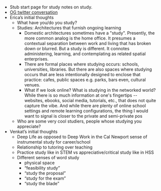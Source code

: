 - Stub start page for study notes on study.
- [OG twitter conversation](https://twitter.com/fstflofscholars/status/1553397180832038912?s=21&t=r_xM8S9D10oxZPsQmHLMNw)
- Erica’s initial thoughts
    - What have you/do you study? 
    - Studies: Architectures that furnish ongoing learning
        - Domestic architectures sometimes have a "study". Presently, the more common analog is the home office. It presumes a contextual separation between work and living that has broken down or blurred. But a study is different. It connotes administering, learning, and contemplating as related spatial enterprises.
        - There are formal places where studying occurs: schools, universities, libraries. But there are also spaces where studying occurs that are less intentionally designed to enclose that practice: cafes, public spaces e.g. parks, bars even, cultural venues.
        - What if we look online? What is studying in the networked world? While there is so much information at one's fingertips -- websites, ebooks, social media, tutorials, etc., that does not quite capture the vibe. And while there are plenty of online school settings and remote learning configurations, the thing I would want to signal is closer to the private and semi-private pos
    - Who are some very cool studiers, people whose studying you appreciate?
- Venkat’s initial thoughts
    - Deep Life as opposed to Deep Work in the Cal Newport sense of instrumental study for career/school
    - Relationship to tutoring over teaching
    - Practice study like in STEM vs appreciative/critical study like in HSS
    - Different senses of word study 
        - physical space
        - “feasibility study”
        - “study the proposal”
        - “study for the exam”
        - “study the blade”
